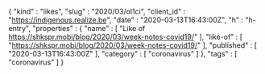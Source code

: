 {
  "kind" : "likes",
  "slug" : "2020/03/ol1ci",
  "client_id" : "https://indigenous.realize.be",
  "date" : "2020-03-13T16:43:00Z",
  "h" : "h-entry",
  "properties" : {
    "name" : [ "Like of https://shkspr.mobi/blog/2020/03/week-notes-covid19/" ],
    "like-of" : [ "https://shkspr.mobi/blog/2020/03/week-notes-covid19/" ],
    "published" : [ "2020-03-13T16:43:00Z" ],
    "category" : [ "coronavirus" ]
  },
  "tags" : [ "coronavirus" ]
}

